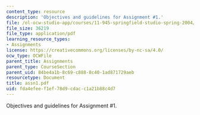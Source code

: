 ```yaml
---
content_type: resource
description: 'Objectives and guidelines for Assignment #1.'
file: /ol-ocw-studio-app/courses/11-945-springfield-studio-spring-2004/fda4efeef1ef78d9cdacc1a21b88c4d7_assn1.pdf
file_size: 36219
file_type: application/pdf
learning_resource_types:
- Assignments
license: https://creativecommons.org/licenses/by-nc-sa/4.0/
ocw_type: OCWFile
parent_title: Assignments
parent_type: CourseSection
parent_uid: 84be4a1b-8c69-c888-8c40-1ad871729aeb
resourcetype: Document
title: assn1.pdf
uid: fda4efee-f1ef-78d9-cdac-c1a21b88c4d7
---
```

Objectives and guidelines for Assignment #1.